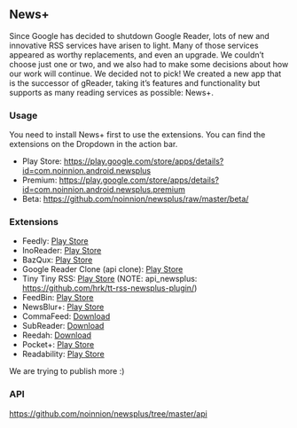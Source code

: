 News+
-----------
Since Google has decided to shutdown Google Reader, lots of new and innovative RSS services have arisen to light. Many of those services appeared as worthy replacements, and even an upgrade. We couldn’t choose just one or two, and we also had to make some decisions about how our work will continue. We decided not to pick! We created a new app that is the successor of gReader, taking it’s features and functionality but supports as many reading services as possible: News+.

### Usage

You need to install News+ first to use the extensions. You can find the extensions on the Dropdown in the action bar.

* Play Store: https://play.google.com/store/apps/details?id=com.noinnion.android.newsplus
* Premium: https://play.google.com/store/apps/details?id=com.noinnion.android.newsplus.premium
* Beta: https://github.com/noinnion/newsplus/raw/master/beta/

### Extensions

* Feedly: [Play Store](https://play.google.com/store/apps/details?id=com.noinnion.android.newsplus.extension.feedly)
* InoReader: [Play Store](https://play.google.com/store/apps/details?id=com.noinnion.android.newsplus.extension.inoreader)
* BazQux: [Play Store](https://play.google.com/store/apps/details?id=com.noinnion.android.newsplus.extension.bazqux)
* Google Reader Clone (api clone): [Play Store](https://play.google.com/store/apps/details?id=com.noinnion.android.newsplus.extension.google_reader)
* Tiny Tiny RSS: [Play Store](https://play.google.com/store/apps/details?id=com.noinnion.android.newsplus.extension.ttrss) (NOTE: api_newsplus: https://github.com/hrk/tt-rss-newsplus-plugin/)
* FeedBin: [Play Store](https://play.google.com/store/apps/details?id=com.noinnion.android.newsplus.extension.feedbin)
* NewsBlur+: [Play Store](https://play.google.com/store/apps/details?id=com.asafge.newsblurplus)
* CommaFeed: [Download](https://github.com/Athou/commafeed-newsplus)
* SubReader: [Download](http://subreader.com/static/files/SubReaderExtension.apk)
* Reedah: [Download](http://www.reedah.com/ReedahExtension.apk)
* Pocket+: [Play Store](https://play.google.com/store/apps/details?id=com.asafge.pocketplus)
* Readability: [Play Store](<a href="https://play.google.com/store/apps/details?id=com.noinnion.android.newsplus.extension.readability">)

We are trying to publish more :)

### API
https://github.com/noinnion/newsplus/tree/master/api

